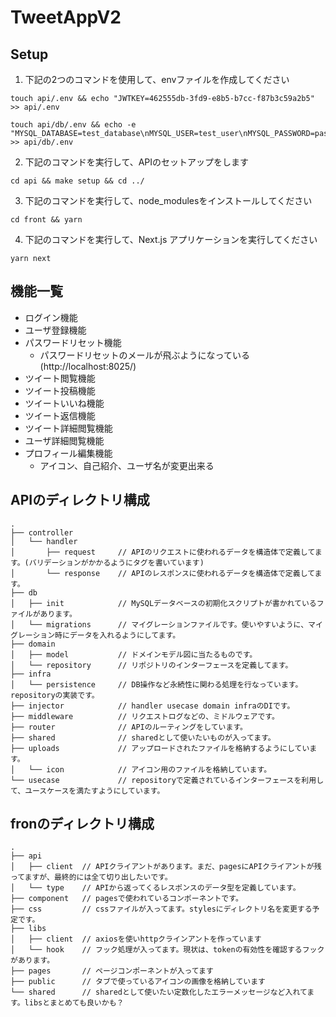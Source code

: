 # TweetAppV2

## Setup
1. 下記の2つのコマンドを使用して、envファイルを作成してください
```
touch api/.env && echo "JWTKEY=462555db-3fd9-e8b5-b7cc-f87b3c59a2b5" >> api/.env
```
```
touch api/db/.env && echo -e "MYSQL_DATABASE=test_database\nMYSQL_USER=test_user\nMYSQL_PASSWORD=password\nMYSQL_ROOT_PASSWORD=root_password" >> api/db/.env
```
2. 下記のコマンドを実行して、APIのセットアップをします
```
cd api && make setup && cd ../
```
3. 下記のコマンドを実行して、node_modulesをインストールしてください
```
cd front && yarn
```
4. 下記のコマンドを実行して、Next.js アプリケーションを実行してください
```
yarn next
```



## 機能一覧
- ログイン機能
- ユーザ登録機能
- パスワードリセット機能
    - パスワードリセットのメールが飛ぶようになっている(http://localhost:8025/)
- ツイート閲覧機能
- ツイート投稿機能
- ツイートいいね機能
- ツイート返信機能
- ツイート詳細閲覧機能
- ユーザ詳細閲覧機能
- プロフィール編集機能
    - アイコン、自己紹介、ユーザ名が変更出来る

## APIのディレクトリ構成
```
.
├── controller
│   └── handler
│       ├── request     // APIのリクエストに使われるデータを構造体で定義してます。(バリデーションがかかるようにタグを書いています)
│       └── response    // APIのレスポンスに使われるデータを構造体で定義してます。
├── db
│   ├── init            // MySQLデータベースの初期化スクリプトが書かれているファイルがあります。
│   └── migrations      // マイグレーションファイルです。使いやすいように、マイグレーション時にデータを入れるようにしてます。
├── domain
│   ├── model           // ドメインモデル図に当たるものです。
│   └── repository      // リポジトリのインターフェースを定義してます。
├── infra
│   └── persistence     // DB操作など永続性に関わる処理を行なっています。repositoryの実装です。
├── injector            // handler usecase domain infraのDIです。
├── middleware          // リクエストログなどの、ミドルウェアです。
├── router              // APIのルーティングをしています。
├── shared              // sharedとして使いたいものが入ってます。
├── uploads             // アップロードされたファイルを格納するようにしています。
│   └── icon            // アイコン用のファイルを格納しています。
└── usecase             // repositoryで定義されているインターフェースを利用して、ユースケースを満たすようにしています。
```

## fronのディレクトリ構成
```
.
├── api
│   ├── client  // APIクライアントがあります。まだ、pagesにAPIクライアントが残ってますが、最終的には全て切り出したいです。
│   └── type    // APIから返ってくるレスポンスのデータ型を定義しています。
├── component   // pagesで使われているコンポーネントです。
├── css         // cssファイルが入ってます。stylesにディレクトリ名を変更する予定です。
├── libs
│   ├── client  // axiosを使いhttpクラインアントを作っています
│   └── hook    // フック処理が入ってます。現状は、tokenの有効性を確認するフックがあります。
├── pages       // ページコンポーネントが入ってます
├── public      // タブで使っているアイコンの画像を格納しています
└── shared      // sharedとして使いたい定数化したエラーメッセージなど入れてます。libsとまとめても良いかも？
```
